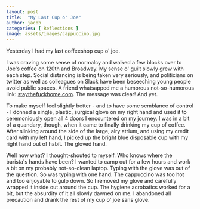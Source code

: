 ```yaml
---
layout: post
title:  "My Last Cup o' Joe"
author: jacob
categories: [ Reflections ]
image: assets/images/cappuccino.jpg
---
```

 Yesterday I had my last coffeeshop cup o' joe.

 I was craving some sense of normalcy and walked a few blocks over to Joe's coffee on 120th and Broadway. My sense o' guilt slowly grew with each step. Social distancing is being taken very seriously, and politicians on twitter as well as colleagues on Slack have been beseeching young people avoid public spaces. A friend whatsapped me a humorous not-so-humorous link: [staythefuckhome.com](https://www.staythefuckhome.com). The message was clear! And yet.

To make myself feel slightly better - and to have some semblance of control - I donned a single, plastic, surgical glove on my right hand and used it to ceremoniously open all 4 doors I encountered on my journey. I was in a bit of a quandary, though, when it came to finally drinking my cup of coffee. After slinking around the side of the large, airy atrium, and using my credit card with my left hand, I picked up the bright blue disposable cup with my right hand out of habit. The gloved hand.

Well now what? I thought-shouted to myself. Who knows where the barista's hands have been? I wanted to camp out for a few hours and work a bit on my probably not-so-clean laptop. Typing with the glove was out of the question. So was typing with one hand. The cappuccino was too hot and too enjoyable to gulp down. So I removed my glove and carefully wrapped it inside out around the cup. The hygiene acrobatics worked for a bit, but the absurdity of it all slowly dawned on me. I abandoned all precaution and drank the rest of my cup o' joe sans glove.
